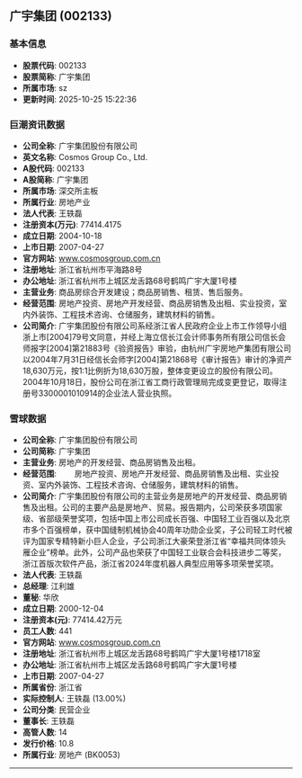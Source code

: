 ## 广宇集团 (002133)

### 基本信息

- **股票代码**: 002133
- **股票简称**: 广宇集团
- **所属市场**: sz
- **更新时间**: 2025-10-25 15:22:36

### 巨潮资讯数据

- **公司全称**: 广宇集团股份有限公司
- **英文名称**: Cosmos Group Co., Ltd.
- **A股代码**: 002133
- **A股简称**: 广宇集团
- **所属市场**: 深交所主板
- **所属行业**: 房地产业
- **法人代表**: 王轶磊
- **注册资本(万元)**: 77414.4175
- **成立日期**: 2004-10-18
- **上市日期**: 2007-04-27
- **官方网站**: www.cosmosgroup.com.cn
- **注册地址**: 浙江省杭州市平海路8号
- **办公地址**: 浙江省杭州市上城区龙舌路68号鹤鸣广宇大厦1号楼
- **主营业务**: 商品房综合开发建设；商品房销售、租赁、售后服务。
- **经营范围**: 房地产投资、房地产开发经营、商品房销售及出租、实业投资，室内外装饰、工程技术咨询、仓储服务，建筑材料的销售。
- **公司简介**: 广宇集团股份有限公司系经浙江省人民政府企业上市工作领导小组浙上市[2004]79号文同意，并经上海立信长江会计师事务所有限公司信长会师报字[2004]第21883号《验资报告》审验，由杭州广宇房地产集团有限公司以2004年7月31日经信长会师字[2004]第21868号《审计报告》审计的净资产18,630万元，按1∶1比例折为18,630万股，整体变更设立的股份有限公司。2004年10月18日，股份公司在浙江省工商行政管理局完成变更登记，取得注册号3300001010914的企业法人营业执照。

### 雪球数据

- **公司全称**: 广宇集团股份有限公司
- **公司简称**: 广宇集团
- **主营业务**: 房地产的开发经营、商品房销售及出租。
- **经营范围**: 　　房地产投资、房地产开发经营、商品房销售及出租、实业投资、室内外装饰、工程技术咨询、仓储服务，建筑材料的销售。
- **公司简介**: 广宇集团股份有限公司的主营业务是房地产的开发经营、商品房销售及出租。公司的主要产品是房地产、贸易。报告期内，公司荣获多项国家级、省部级荣誉奖项，包括中国上市公司成长百强、中国轻工业百强以及北京市多个百强榜单，获中国缝制机械协会40周年功勋企业奖，子公司轻工时代被评为国家专精特新小巨人企业，子公司浙江大豪荣登浙江省“幸福共同体领头雁企业”榜单。此外，公司产品也荣获了中国轻工业联合会科技进步二等奖，浙江首版次软件产品，浙江省2024年度机器人典型应用等多项荣誉奖项。
- **法人代表**: 王轶磊
- **总经理**: 江利雄
- **董秘**: 华欣
- **成立日期**: 2000-12-04
- **注册资本(元)**: 77414.42万元
- **员工人数**: 441
- **官方网站**: www.cosmosgroup.com.cn
- **注册地址**: 浙江省杭州市上城区龙舌路68号鹤鸣广宇大厦1号楼1718室
- **办公地址**: 浙江省杭州市上城区龙舌路68号鹤鸣广宇大厦1号楼
- **上市日期**: 2007-04-27
- **所属省份**: 浙江省
- **实际控制人**: 王轶磊 (13.00%)
- **公司分类**: 民营企业
- **董事长**: 王轶磊
- **高管人数**: 14
- **发行价格**: 10.8
- **所属行业**: 房地产 (BK0053)

---